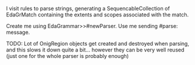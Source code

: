 I visit rules to parse strings, generating a SequencableCollection of EdaGrMatch containing the extents and scopes associated with the match.

Create me using EdaGrammar>>#newParser. Use me sending #parse: message.

TODO:
	Lot of OnigRegion objects get created and destroyed when parsing, and this slows it down quite a bit... however they can be very well reused (just one for the whole parser is probably enough)
